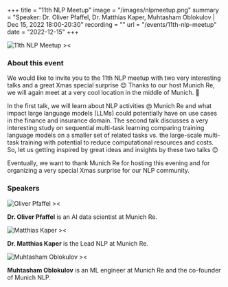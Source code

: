 +++
title = "11th NLP Meetup"
image = "/images/nlpmeetup.png"
summary = "Speaker: Dr. Oliver Pfaffel, Dr. Matthias Kaper, Muhtasham Oblokulov | Dec 15, 2022 18:00-20:30"
recording = ""
url = "/events/11th-nlp-meetup"
date = "2022-12-15"
+++

<!--more-->

![11th NLP Meetup ><](/images/nlpmeetup.png)

<!-- ### Location

[Munich Re](https://www.google.com/maps/search/?api=1&query=48.156277%2C%2011.588085). Register for the event [here](https://www.meetup.com/natural-language-processing-understanding-nlp-nlu/events/290123444/). -->


### About this event

We would like to invite you to the 11th NLP meetup with two very interesting talks and a great Xmas special surprise 😊 Thanks to our host Munich Re, we will again meet at a very cool location in the middle of Munich. 🚀

In the first talk, we will learn about NLP activities @ Munich Re and what impact large language models (LLMs) could potentially have on use cases in the finance and insurance domain. The second talk discusses a very interesting study on sequential multi-task learning comparing training language models on a smaller set of related tasks vs. the large-scale multi-task training with potential to reduce computational resources and costs. So, let us getting inspired by great ideas and insights by these two talks 😊

Eventually, we want to thank Munich Re for hosting this evening and for organizing a very special Xmas surprise for our NLP community.

### Speakers

![Oliver Pfaffel ><](/images/oliver-pfaffel.jpg)

**Dr. Oliver Pfaffel** is an AI data scientist at Munich Re.

![Matthias Kaper ><](/images/matthias-kaper.jpg)

**Dr. Matthias Kaper** is the Lead NLP at Munich Re.

![Muhtasham Oblokulov ><](/images/muhtasham-oblokulov.jpg)

**Muhtasham Oblokulov** is an ML engineer at Munich Re and the co-founder of Munich NLP.
